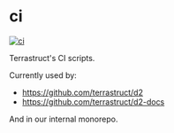 # ci

[![ci](https://github.com/terrastruct/ci/actions/workflows/ci.yml/badge.svg)](https://github.com/terrastruct/ci/actions/workflows/ci.yml)

Terrastruct's CI scripts.

Currently used by:

- https://github.com/terrastruct/d2
- https://github.com/terrastruct/d2-docs

And in our internal monorepo.
